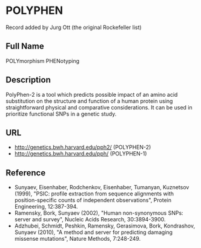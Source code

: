 # POLYPHEN
Record added by Jurg Ott (the original Rockefeller list)

## Full Name
POLYmorphism PHENotyping

## Description
PolyPhen-2 is a tool which predicts possible impact of an amino acid substitution on the structure and function of a human protein using straightforward physical and comparative considerations. It can be used in prioritize functional SNPs in a genetic study.

## URL
* http://genetics.bwh.harvard.edu/pph2/ (POLYPHEN-2)
* http://genetics.bwh.harvard.edu/pph/ (POLYPHEN-1)

## Reference
* Sunyaev, Eisenhaber, Rodchenkov, Eisenhaber, Tumanyan, Kuznetsov (1999), "PSIC: profile extraction from sequence alignments with position-specific counts of independent observations", Protein Engineering, 12:387-394.
* Ramensky, Bork, Sunyaev (2002), "Human non-synonymous SNPs: server and survey", Nucleic Acids Research, 30:3894-3900.
* Adzhubei, Schmidt, Peshkin, Ramensky, Gerasimova, Bork, Kondrashov, Sunyaev (2010), "A method and server for predicting damaging missense mutations", Nature Methods, 7:248-249.